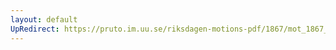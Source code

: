 ```yaml
---
layout: default
UpRedirect: https://pruto.im.uu.se/riksdagen-motions-pdf/1867/mot_1867__ak__157/mot_1867__ak__157-002.pdf
---
```

